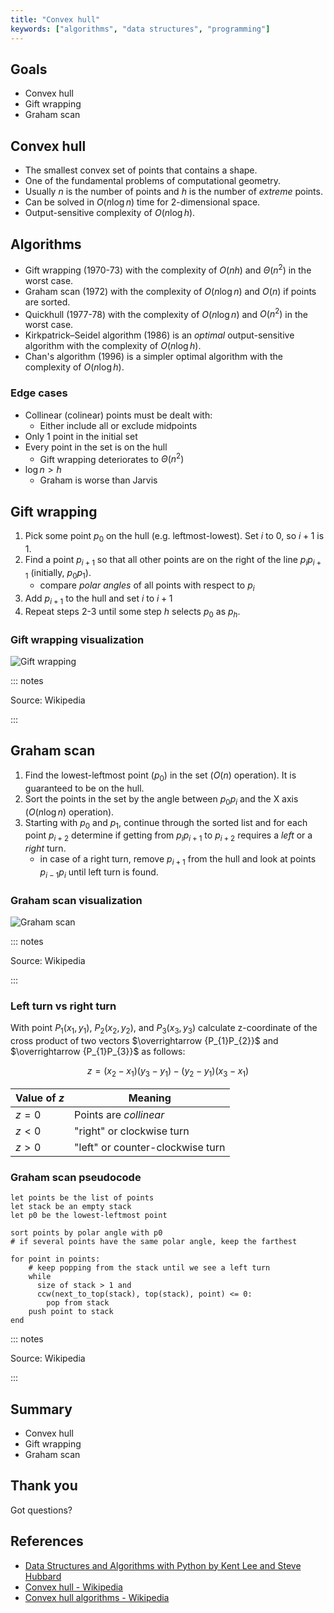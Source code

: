 ```yaml
---
title: "Convex hull"
keywords: ["algorithms", "data structures", "programming"]
---
```


## Goals

- Convex hull
- Gift wrapping
- Graham scan

## Convex hull

- The smallest convex set of points that contains a shape.
- One of the fundamental problems of computational geometry.
- Usually $n$ is the number of points and $h$ is the number of _extreme_ points.
- Can be solved in $O(n\log{n})$ time for 2-dimensional space.
- Output-sensitive complexity of $O(n\log{h})$.

## Algorithms

- Gift wrapping (1970-73) with the complexity of $O(nh)$ and $\Theta(n^2)$ in the worst case.
- Graham scan (1972) with the complexity of $O(n\log{n})$ and $O(n)$ if points are sorted.
- Quickhull (1977-78) with the complexity of $O(n\log{n})$ and $O(n^2)$ in the worst case.
- Kirkpatrick–Seidel algorithm (1986) is an _optimal_ output-sensitive algorithm with the complexity of $O(n\log{h})$.
- Chan's algorithm (1996) is a simpler optimal algorithm with the complexity of $O(n\log{h})$.

### Edge cases

- Collinear (colinear) points must be dealt with:
  - Either include all or exclude midpoints
- Only 1 point in the initial set
- Every point in the set is on the hull
  - Gift wrapping deteriorates to $\Theta(n^2)$
- $\log{n} > h$
  - Graham is worse than Jarvis

## Gift wrapping

1. Pick some point $p_{0}$ on the hull (e.g. leftmost-lowest). Set $i$ to 0, so $i+1$ is 1.
2. Find a point $p_{i+1}$ so that all other points are on the right of the line $p_{i}p_{i+1}$ (initially, $p_0p_1$).
   - compare _polar angles_ of all points with respect to $p_i$
3. Add $p_{i+1}$ to the hull and set $i$ to $i+1$
4. Repeat steps 2-3 until some step $h$ selects $p_{0}$ as $p_{h}$.

### Gift wrapping visualization

![Gift wrapping](images/convex_hull_jarvis.svg)

::: notes

Source: Wikipedia

:::

## Graham scan

1. Find the lowest-leftmost point ($p_{0}$) in the set ($O(n)$ operation). It is guaranteed to be on the hull.
2. Sort the points in the set by the angle between $p_{0}p_{i}$ and the X axis ($O(n\log{n})$ operation).
3. Starting with $p_{0}$ and $p_{1}$, continue through the sorted list and for each point $p_{i+2}$ determine if getting from $p_{i}p_{i+1}$ to $p_{i+2}$ requires a _left_ or a _right_ turn.
   - in case of a right turn, remove $p_{i+1}$ from the hull and look at points $p_{i-1}p_{i}$ until left turn is found.

### Graham scan visualization

![Graham scan](images/convex_hull_graham.svg)

::: notes

Source: Wikipedia

:::

### Left turn vs right turn

With point $P_{1}(x_{1}, y_{1})$, $P_{2}(x_{2}, y_{2})$, and $P_{3}(x_{3}, y_{3})$ calculate z-coordinate of the cross product of two vectors $\overrightarrow {P_{1}P_{2}}$ and $\overrightarrow {P_{1}P_{3}}$ as follows:

$$z = (x_{2}-x_{1})(y_{3}-y_{1})-(y_{2}-y_{1})(x_{3}-x_{1})$$

| Value of $z$ | Meaning                          |
| ------------ | -------------------------------- |
| $z = 0$      | Points are _collinear_           |
| $z < 0$      | "right" or clockwise turn        |
| $z > 0$      | "left" or counter-clockwise turn |

### Graham scan pseudocode

```
let points be the list of points
let stack be an empty stack
let p0 be the lowest-leftmost point

sort points by polar angle with p0
# if several points have the same polar angle, keep the farthest

for point in points:
    # keep popping from the stack until we see a left turn
    while
      size of stack > 1 and
      ccw(next_to_top(stack), top(stack), point) <= 0:
        pop from stack
    push point to stack
end
```

::: notes

Source: Wikipedia

:::

## Summary

- Convex hull
- Gift wrapping
- Graham scan

## Thank you

Got questions?

## References

- [Data Structures and Algorithms with Python by Kent Lee and Steve Hubbard](https://dl.acm.org/citation.cfm?id=2732680)
- [Convex hull - Wikipedia](https://en.wikipedia.org/wiki/Convex_hull)
- [Convex hull algorithms - Wikipedia](https://en.wikipedia.org/wiki/Convex_hull_algorithms)
